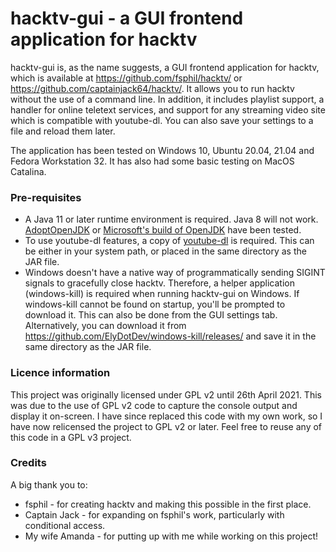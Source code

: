 # hacktv-gui - a GUI frontend application for hacktv

hacktv-gui is, as the name suggests, a GUI frontend application for hacktv, which is available at https://github.com/fsphil/hacktv/ or https://github.com/captainjack64/hacktv/. It allows you to run hacktv without the use of a command line. In addition, it includes playlist support, a handler for online teletext services, and support for any streaming video site which is compatible with youtube-dl. You can also save your settings to a file and reload them later.

The application has been tested on Windows 10, Ubuntu 20.04, 21.04 and Fedora Workstation 32. It has also had some basic testing on MacOS Catalina.

### Pre-requisites
- A Java 11 or later runtime environment is required. Java 8 will not work. <a href="https://adoptopenjdk.net">AdoptOpenJDK</a> or <a href="https://www.microsoft.com/openjdk">Microsoft's build of OpenJDK</a> have been tested.
- To use youtube-dl features, a copy of <a href="https://github.com/ytdl-org/youtube-dl/releases/">youtube-dl</a> is required. This can be either in your system path, or placed in the same directory as the JAR file.
- Windows doesn't have a native way of programmatically sending SIGINT signals to gracefully close hacktv. Therefore, a helper application (windows-kill) is required when running hacktv-gui on Windows. If windows-kill cannot be found on startup, you'll be prompted to download it. This can also be done from the GUI settings tab. Alternatively, you can download it from https://github.com/ElyDotDev/windows-kill/releases/ and save it in the same directory as the JAR file.

### Licence information
This project was originally licensed under GPL v2 until 26th April 2021. This was due to the use of GPL v2 code to capture the console output and display it on-screen. I have since replaced this code with my own work, so I have now relicensed the project to GPL v2 or later. Feel free to reuse any of this code in a GPL v3 project.

### Credits
A big thank you to:

- fsphil - for creating hacktv and making this possible in the first place.
- Captain Jack - for expanding on fsphil's work, particularly with conditional access.
- My wife Amanda - for putting up with me while working on this project!
